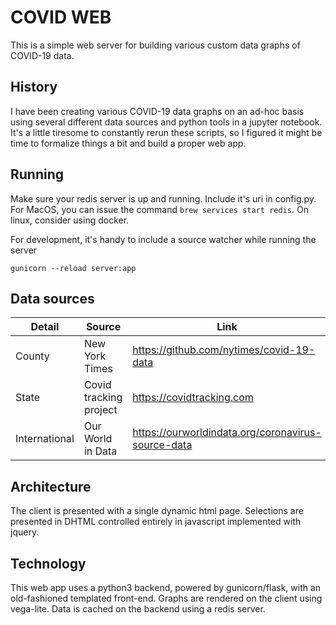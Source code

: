 # COVID WEB

This is a simple web server for building various custom data graphs of COVID-19 data.

## History

I have been creating various COVID-19 data graphs on an ad-hoc basis
using several different data sources and python tools in a jupyter notebook.
It's a little tiresome to constantly rerun these scripts, so I figured it
might be time to formalize things a bit and build a proper web app.

## Running

Make sure your redis server is up and running. Include it's uri in config.py.
For MacOS, you can issue the command ```brew services start redis```.
On linux, consider using docker.

For development, it's handy to include a source watcher while running the server
```
gunicorn --reload server:app
```

## Data sources

Detail | Source | Link
-- | -- | ---
County | New York Times | https://github.com/nytimes/covid-19-data
State | Covid tracking project | https://covidtracking.com
International | Our World in Data | https://ourworldindata.org/coronavirus-source-data

## Architecture

The client is presented with a single dynamic html page. Selections are
presented in DHTML controlled entirely in javascript implemented with jquery.


## Technology

This web app uses a python3 backend, powered by gunicorn/flask, with an 
old-fashioned templated front-end. Graphs are rendered on the client using 
vega-lite. Data is cached on the backend using a redis server.